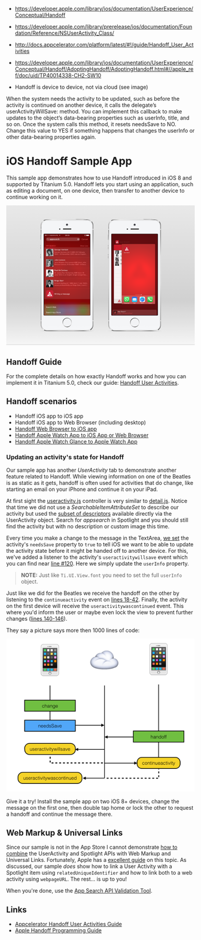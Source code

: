 - https://developer.apple.com/library/ios/documentation/UserExperience/Conceptual/Handoff
- https://developer.apple.com/library/prerelease/ios/documentation/Foundation/Reference/NSUserActivity_Class/
- http://docs.appcelerator.com/platform/latest/#!/guide/Handoff_User_Activities


- https://developer.apple.com/library/ios/documentation/UserExperience/Conceptual/Handoff/AdoptingHandoff/AdoptingHandoff.html#//apple_ref/doc/uid/TP40014338-CH2-SW10
- Handoff is device to device, not via cloud (see image)

When the system needs the activity to be updated, such as before the activity is continued on another device, it calls the delegate’s userActivityWillSave: method. You can implement this callback to make updates to the object’s data-bearing properties such as userInfo, title, and so on. Once the system calls this method, it resets needsSave to NO. Change this value to YES if something happens that changes the userInfo or other data-bearing properties again.



# iOS Handoff Sample App

This sample app demonstrates how to use Handoff introduced in iOS 8 and supported by Titanium 5.0. Handoff lets you start using an application, such as editing a document, on one device, then transfer to another device to continue working on it.

![screenshots](docs/screenshots.png)

## Handoff Guide

For the complete details on how exactly Handoff works and how you can implement it in Titanium 5.0, check our guide: [Handoff User Activities](https://appcelerator.github.io/appc-docs/latest/#!/guide/Handoff_User_Activities).

## Handoff scenarios

* Handoff iOS app to iOS app
* Handoff iOS app to Web Browser (including desktop)
* [Handoff Web Browser to iOS app](https://developer.apple.com/library/ios/documentation/UserExperience/Conceptual/Handoff/AdoptingHandoff/AdoptingHandoff.html#//apple_ref/doc/uid/TP40014338-CH2-SW10)
* [Handoff Apple Watch App to iOS App or Web Browser](https://developer.apple.com/library/ios/documentation/General/Conceptual/WatchKitProgrammingGuide/iOSSupport.html)
* [Handoff Apple Watch Glance to Apple Watch App](https://developer.apple.com/library/ios/documentation/General/Conceptual/WatchKitProgrammingGuide/TheGlanceController.html#//apple_ref/doc/uid/TP40014969-CH16-SW4)

### Updating an activity's state for Handoff
Our sample app has another *UserActivity* tab to demonstrate another feature related to Handoff. While viewing information on one of the Beatles is as static as it gets, handoff is often used for activities that do change, like starting an email on your iPhone and continue it on your iPad.

At first sight the [useractivity.js](app/controllers/useractivity.js) controller is very similar to [detail.js](app/controllers/detail.js). Notice that time we did not use a *SearchableItemAttributeSet* to describe our activity but used the [subset of descriptors](http://docs.appcelerator.com/platform/latest/#!/api/Titanium.App.iOS.UserActivity-property-keywords) available directly via the UserActivity object. Search for *appsearch* in Spotlight and you should still find the activity but with no description or custom image this time.

Every time you make a change to the message in the TextArea, [we set](app/controllers/useractivity.js#L166) the activity's `needsSave` property to `true` to tell iOS we want to be able to update the activity state before it might be handed off to another device. For this, we've added a listener to the activity's `useractivitywillsave` event which you can find near [line #120](app/controllers/useractivity.js#L120). Here we simply update the `userInfo` property.

> **NOTE:** Just like `Ti.UI.View.font` you need to set the full `userInfo` object.

Just like we did for the Beatles we receive the handoff on the other by listening to the `continueactivity` event on [lines 18-42](app/controllers/useractivity.js#L18). Finally, the activity on the first device will receive the `useractivitywascontinued` event. This where you'd inform the user or maybe even lock the view to prevent further changes ([lines 140-146](app/controllers/useractivity.js#L140)).

They say a picture says more then 1000 lines of code:

![flowchart](docs/flowchart.png)

Give it a try! Install the sample app on two iOS 8+ devices, change the message on the first one, then double tap home or lock the other to request a handoff and continue the message there.

## Web Markup & Universal Links
Since our sample is not in the App Store I cannot demonstrate [how to combine](https://developer.apple.com/library/prerelease/ios/documentation/General/Conceptual/AppSearch/CombiningAPIs.html#//apple_ref/doc/uid/TP40016308-CH10-SW1) the UserActivity and Spotlight APIs with Web Markup and Universal Links. Fortunately, Apple has a [excellent guide](https://developer.apple.com/library/prerelease/ios/documentation/General/Conceptual/AppSearch/WebContent.html) on this topic. As discussed, our sample *does* show how to link a User Activity with a Spotlight item using `relatedUniqueIdentifier` and how to link both to a web activity using `webpageURL`. The rest... is up to you!

When you're done, use the [App Search API Validation Tool](https://search.developer.apple.com/appsearch-validation-tool).

## Links

* [Appcelerator Handoff User Activities Guide](http://docs.appcelerator.com/platform/latest/#!/guide/Handoff_User_Activities)
* [Apple Handoff Programming Guide](https://developer.apple.com/library/prerelease/ios/documentation/UserExperience/Conceptual/Handoff/HandoffFundamentals/HandoffFundamentals.html)
